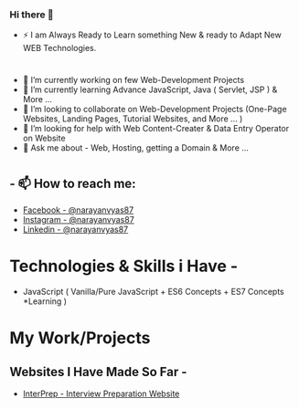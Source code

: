 ### Hi there 👋

- ⚡ I am Always Ready to Learn something New & ready to Adapt New WEB Technologies.
#
- 🔭 I’m currently working on few Web-Development Projects
- 🌱 I’m currently learning Advance JavaScript, Java ( Servlet, JSP ) & More ...
- 👯 I’m looking to collaborate on Web-Development Projects (One-Page Websites, Landing Pages, Tutorial Websites, and More ... )
- 🤔 I’m looking for help with Web Content-Creater & Data Entry Operator on Website
- 💬 Ask me about - Web, Hosting, getting a Domain & More ...
#
#
## - 📫 How to reach me:
* [Facebook - @narayanvyas87](https://facebook.com/narayanvyas87) 
* [Instagram - @narayanvyas87](https://instagram.com/narayanvyas87)
* [Linkedin - @narayanvyas87](https://www.linkedin.com/in/narayanvyas87/)
# 
# 
# Technologies & Skills i Have - 
- JavaScript ( Vanilla/Pure JavaScript + ES6 Concepts + ES7 Concepts *Learning )
# 
# 
# My Work/Projects
## Websites I Have Made So Far -
- [InterPrep - Interview Preparation Website ](https://rahul-sharma-github.github.io/Interview-Preparation-Website/)



